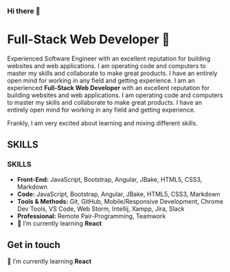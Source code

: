 ### Hi there 👋

# Full-Stack Web Developer 👋

Experienced Software Engineer with an excellent reputation for building websites and web applications. I am operating code and computers to master my skills and collaborate to make great products. I have an entirely open mind for working in any field and getting experience. 
I am an experienced **Full-Stack Web Developer** with an excellent reputation for building websites and web applications. I am operating code and computers to master my skills and collaborate to make great products. I have an entirely open mind for working in any field and getting experience. 

Frankly, I am very excited about learning and mixing different skills.



## SKILLS
###  SKILLS

- **Front-End:** JavaScript, Bootstrap, Angular, JBake, HTML5, CSS3, Markdown
- **Code:** JavaScript, Bootstrap, Angular, JBake, HTML5, CSS3, Markdown
- **Tools & Methods:** Git, GitHub, Mobile/Responsive Development, Chrome Dev Tools, VS Code, Web Storm, Intellij, Xampp, Jira, Slack
- **Professional:** Remote Pair-Programming, Teamwork
- 🌱 I’m currently learning **React**


## Get in touch
🌱 I’m currently learning **React**
